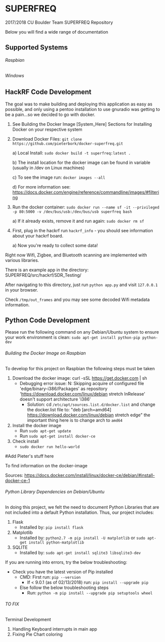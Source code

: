 # SUPERFREQ
2017/2018 CU Boulder Team SUPERFREQ Repository

Below you will find a wide range of documentation

## Supported Systems

###### Raspbian

###### Windows

## HackRF Code Development

The goal was to make building and deploying this application as easy as possible, and only using a pentoo installation to use gnuradio was getting to be a pain...so we decided to go with docker.


1. See Building the Docker Image [System_Here] Sections for Installing Docker on your respective system

2. Download Docker Files: `git clone https://github.com/pieterbork/docker-superfreq.git`
   
   a) Local Install: `sudo docker build -t superfreq:latest .`

   b) The install location for the docker image can be found in variable (usually in /dev on Linux machines)
   
   c) To see the image run: `docker images --all`

   d) For more information see: https://docs.docker.com/engine/reference/commandline/images/#filtering
   
3. Run the docker container: `sudo docker run --name sf -it --privileged -p 80:5000 -v /dev/bus/usb:/dev/bus/usb superfreq bash`
   
   a) If it already exists, remove it and run again: `sudo docker rm sf` 

4. First, plug in the hackrf run `hackrf_info` - you should see information about your hackrf board.

   a) Now you're ready to collect some data!

Right now Wifi, Zigbee, and Bluetooth scanning are implemented with various libraries.

There is an example app in the directory: SUPERFREQ/src/hackrf/SDR_Testing/

After navigating to this directory, just run `python app.py` and visit `127.0.0.1` in your browser.

Check `/tmp/out_frames` and you may see some decoded Wifi metadata information. 

## Python Code Development

Please run the following command on any Debian/Ubuntu system to ensure your work environment is clean: `sudo apt-get install python-pip python-dev`


###### Building the Docker Image on Raspbian

To develop for this project on Raspbian the following steps must be taken

1. Download the docker image: curl -sSL https://get.docker.com | sh
   - Debugging error issue: N: Skipping acquire of configured file 'edge/binary-i386/Packages' as repository 'https://download.docker.com/linux/debian stretch InRelease' doesn't support architecture 'i386'
     - Solution: cd `/etc/apt/sources.list.d/docker.list` and change the docker.list file to: "deb [arch=amd64] https://download.docker.com/linux/debian stretch edge" the important thing here is to change arch to `amd64`
2. Install the docker image
   - Run `sudo apt-get update`
   - Run `sudo apt-get install docker-ce`
3. Check install
   - `sudo docker run hello-world`

#Add Pieter's stuff here

To find information on the docker-image

Sources: https://docs.docker.com/install/linux/docker-ce/debian/#install-docker-ce-1

###### Python Library Dependencies on Debian/Ubuntu

In doing this project, we felt the need to document Python Libraries that are not included into a default Python installation. Thus, our project includes:

1. Flask 
   - Installed by: `pip install flask`
2. Matplotlib
   - Installed by: `python2.7 -m pip install -U matplotlib` or `sudo apt-get install python-matplotlib`
3. SQLITE
   - Installed by: `sudo apt-get install sqlite3 libsqlite3-dev`


If you are running into errors, try the below troubleshooting:

- Check you have the latest version of Pip installed
   - CMD: First run: `pip --version` 
     - If < 9.0.1 (as of 02/13/2018) run: `pip install --upgrade pip`
   - Else follow the below troubleshooting steps
     - Run: `python -m pip install --upgrade pip setuptools wheel`

###### TO FIX

Terminal Development
1. Handling Keyboard interrupts in main app
2. Fixing Pie Chart coloring
